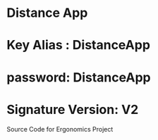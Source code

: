 # Distance App

# Key Alias : DistanceApp
# password: DistanceApp
# Signature Version: V2
 Source Code for Ergonomics Project
